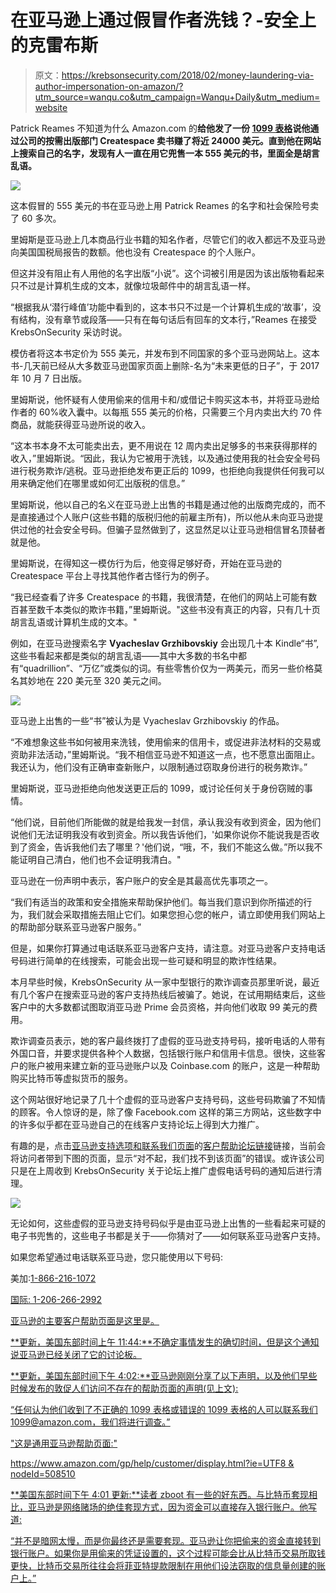 # 在亚马逊上通过假冒作者洗钱？-安全上的克雷布斯

> 原文：<https://krebsonsecurity.com/2018/02/money-laundering-via-author-impersonation-on-amazon/?utm_source=wanqu.co&utm_campaign=Wanqu+Daily&utm_medium=website>

Patrick Reames 不知道为什么 Amazon.com 的**给他发了一份 [1099 表格](https://en.wikipedia.org/wiki/Form_1099)说他通过公司的按需出版部门 **Createspace** 卖书赚了将近 24000 美元。直到他在网站上搜索自己的名字，发现有人一直在用它兜售一本 555 美元的书，里面全是胡言乱语。**

![](img/bc26eb6d80ce488f93b919c4f0faa59a.png)

这本假冒的 555 美元的书在亚马逊上用 Patrick Reames 的名字和社会保险号卖了 60 多次。

里姆斯是亚马逊上几本商品行业书籍的知名作者，尽管它们的收入都远不及亚马逊向美国国税局报告的数额。他也没有 Createspace 的个人账户。

但这并没有阻止有人用他的名字出版“小说”。这个词被引用是因为该出版物看起来只不过是计算机生成的文本，就像垃圾邮件中的胡言乱语一样。

“根据我从‘潜行峰值’功能中看到的，这本书只不过是一个计算机生成的‘故事’，没有结构，没有章节或段落——只有在每句话后有回车的文本行，”Reames 在接受 KrebsOnSecurity 采访时说。

模仿者将这本书定价为 555 美元，并发布到不同国家的多个亚马逊网站上。这本书-几天前已经从大多数亚马逊国家页面上删除-名为“未来更低的日子”，于 2017 年 10 月 7 日出版。

里姆斯说，他怀疑有人使用偷来的信用卡和/或借记卡购买这本书，并将亚马逊给作者的 60%收入囊中。以每瓶 555 美元的价格，只需要三个月内卖出大约 70 件商品，就能获得亚马逊所说的收入。

“这本书本身不太可能卖出去，更不用说在 12 周内卖出足够多的书来获得那样的收入，”里姆斯说。“因此，我认为它被用于洗钱，以及通过使用我的社会安全号码进行税务欺诈/逃税。亚马逊拒绝发布更正后的 1099，也拒绝向我提供任何我可以用来确定他们在哪里或如何汇出版税的信息。”

里姆斯说，他以自己的名义在亚马逊上出售的书籍是通过他的出版商完成的，而不是直接通过个人账户(这些书籍的版税归他的前雇主所有)，所以他从未向亚马逊提供过他的社会安全号码。但骗子显然做到了，这显然足以让亚马逊相信冒名顶替者就是他。

里姆斯说，在得知这一模仿行为后，他变得足够好奇，开始在亚马逊的 Createspace 平台上寻找其他作者古怪行为的例子。

“我已经查看了许多 Createspace 的书籍，我很清楚，在他们的网站上可能有数百甚至数千本类似的欺诈书籍，”里姆斯说。"这些书没有真正的内容，只有几十页胡言乱语或计算机生成的文本。"

例如，在亚马逊搜索名字 **Vyacheslav Grzhibovskiy** 会出现几十本 Kindle“书”,这些书看起来都是类似的胡言乱语——其中大多数的书名中都有“quadrillion”、“万亿”或类似的词。有些零售价仅为一两美元，而另一些价格莫名其妙地在 220 美元至 320 美元之间。

![](img/381c4fa7430db157b5cf1fa5ae8770f9.png)

亚马逊上出售的一些“书”被认为是 Vyacheslav Grzhibovskiy 的作品。

“不难想象这些书如何被用来洗钱，使用偷来的信用卡，或促进非法材料的交易或资助非法活动，”里姆斯说。“我不相信亚马逊不知道这一点，也不愿意出面阻止。我还认为，他们没有正确审查新账户，以限制通过窃取身份进行的税务欺诈。”

里姆斯说，亚马逊拒绝向他发送更正后的 1099，或讨论任何关于身份窃贼的事情。

“他们说，目前他们所能做的就是给我发一封信，承认我没有收到资金，因为他们说他们无法证明我没有收到资金。所以我告诉他们，'如果你说你不能说我是否收到了资金，告诉我他们去了哪里？'他们说，“哦，不，我们不能这么做。”所以我不能证明自己清白，他们也不会证明我清白。"

亚马逊在一份声明中表示，客户账户的安全是其最高优先事项之一。

“我们有适当的政策和安全措施来帮助保护他们。每当我们意识到你所描述的行为，我们就会采取措施去阻止它们。如果您担心您的帐户，请立即使用我们网站上的帮助部分联系亚马逊客户服务。”

但是，如果你打算通过电话联系亚马逊客户支持，请注意。对亚马逊客户支持电话号码进行简单的在线搜索，可能会出现一些可疑和明显的欺诈性结果。

本月早些时候，KrebsOnSecurity 从一家中型银行的欺诈调查员那里听说，最近有几个客户在搜索亚马逊的客户支持热线后被骗了。她说，在试用期结束后，这些客户中的大多数都试图取消亚马逊 Prime 会员资格，并向他们收取 99 美元的费用。

欺诈调查员表示，她的客户最终拨打了虚假的亚马逊支持号码，接听电话的人带有外国口音，并要求提供各种个人数据，包括银行账户和信用卡信息。很快，这些客户的账户被用来建立新的亚马逊账户以及 Coinbase.com 的账户，这是一种帮助购买比特币等虚拟货币的服务。

这个网站很好地记录了几十个虚假的亚马逊客户支持号码，这些号码欺骗了不知情的顾客。令人惊讶的是，除了像 Facebook.com 这样的第三方网站，这些数字中的许多似乎都在亚马逊自己的在线客户支持论坛上得到大力推广。

有趣的是，点击[亚马逊支持选项和联系我们页面](https://www.amazon.com/gp/help/customer/display.html/?nodeId=201331410&sr=1-1&ref=sxts_snpl_6_6_3256888202&qid=1519126304&pf_rd_m=ATVPDKIKX0DER&pf_rd_p=3256888202&pf_rd_r=KET8NPQ15GC9SQDMY6A7&pd_rd_wg=QSQSu&pf_rd_s=desktop-signpost&pf_rd_t=301&pd_rd_w=ITxid&pf_rd_i=help&pd_rd_r=4c16d88e-f1d0-4c7d-8daf-e8a2a68c6fbb)的[客户帮助论坛链接](https://www.amazon.com/gp/help)链接，当前会将访问者带到下图的页面，显示“对不起，我们找不到该页面”的错误。或许该公司只是在上周收到 KrebsOnSecurity 关于论坛上推广虚假电话号码的通知后进行清理。

![](img/5403b7603f0f43aa6dd5d11ae2986940.png)

无论如何，这些虚假的亚马逊支持号码似乎是由亚马逊上出售的一些看起来可疑的电子书兜售的，这些电子书都是关于——你猜对了——如何联系亚马逊客户支持。

如果您希望通过电话联系亚马逊，您只能使用以下号码:

美加:[1-866-216-1072](tel:(866)%20216-1072)

 <u><u>国际: [1-206-266-2992](tel:(206)%20266-2992)

亚马逊的主要客户帮助页面是[这里是](https://www.amazon.com/gp/help/customer/display.html/ref=footer_gw_m_b_he?ie=UTF8&nodeId=508510)。

**更新，美国东部时间上午 11:44:**不确定事情发生的确切时间，但是[这个通知](https://www.amazon.com/gp/help/customer/display.html?nodeId=14279661)说亚马逊已经关闭了它的讨论板。

**更新，美国东部时间下午 4:02:**亚马逊刚刚分享了以下声明，以及他们早些时候发布的敦促人们访问不存在的帮助页面的声明(见上文):

“任何认为他们收到了不正确的 1099 表格或错误的 1099 表格的人可以联系我们[1099@amazon.com](mailto:1099@amazon.com)，我们将进行调查。”

"这是通用亚马逊帮助页面:"

[https://www.amazon.com/gp/help/customer/display.html?ie=UTF8 & nodeId=508510](https://www.amazon.com/gp/help/customer/display.html?ie=UTF8&nodeId=508510)

**美国东部时间下午 4:01 更新:**读者 zboot 有一些[的好东西](https://krebsonsecurity.com/2018/02/money-laundering-via-author-impersonation-on-amazon/#comment-462109)。与比特币套现相比，亚马逊是网络赌场的绝佳套现方式，因为资金可以直接存入银行账户。他写道:

“并不是暗网太慢，而是你最终还是需要套现。亚马逊让你把偷来的资金直接转到银行账户。如果你是用偷来的凭证设置的，这个过程可能会比从比特币交易所取钱更快，比特币交易所往往会将菲亚特提款限制在用他们设法窃取的信息量创建的账户上。”</u></u>